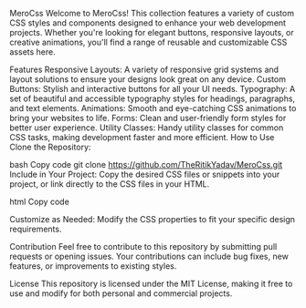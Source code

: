 MeroCss
Welcome to MeroCss! This collection features a variety of custom CSS styles and components designed to enhance your web development projects. Whether you're looking for elegant buttons, responsive layouts, or creative animations, you'll find a range of reusable and customizable CSS assets here.

Features
Responsive Layouts: A variety of responsive grid systems and layout solutions to ensure your designs look great on any device.
Custom Buttons: Stylish and interactive buttons for all your UI needs.
Typography: A set of beautiful and accessible typography styles for headings, paragraphs, and text elements.
Animations: Smooth and eye-catching CSS animations to bring your websites to life.
Forms: Clean and user-friendly form styles for better user experience.
Utility Classes: Handy utility classes for common CSS tasks, making development faster and more efficient.
How to Use
Clone the Repository:

bash
Copy code
git clone https://github.com/TheRitikYadav/MeroCss.git
Include in Your Project:
Copy the desired CSS files or snippets into your project, or link directly to the CSS files in your HTML.

html
Copy code
<link rel="stylesheet" href="path/to/your/cloned/repo/styles.css">
Customize as Needed:
Modify the CSS properties to fit your specific design requirements.

Contribution
Feel free to contribute to this repository by submitting pull requests or opening issues. Your contributions can include bug fixes, new features, or improvements to existing styles.

License
This repository is licensed under the MIT License, making it free to use and modify for both personal and commercial projects.
